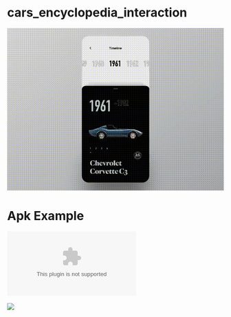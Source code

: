 # cars_encyclopedia_interaction

![](https://github.com/Obada2020/cars_encyclopedia_interaction/blob/main/assets/demo.gif)

# Apk Example

![](https://github.com/Obada2020/cars_encyclopedia_interaction/blob/main/assets/cars-encyclopedia-interaction.apk)

![](https://github.com/Obada2020/cars_encyclopedia_interaction/blob/main/assets/mobile.gif)

